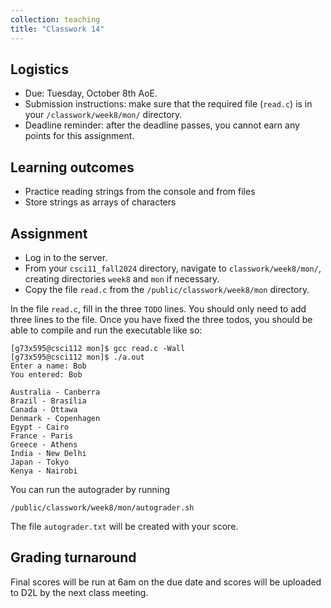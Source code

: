 ```yaml
---
collection: teaching
title: "Classwork 14"
---
```


## Logistics
* Due: Tuesday, October 8th AoE.
* Submission instructions: make sure that the required file (`read.c`) is in your
	`/classwork/week8/mon/` directory.
* Deadline reminder: after the deadline passes, you cannot earn any points for
	this assignment.

## Learning outcomes
* Practice reading strings from the console and from files
* Store strings as arrays of characters

## Assignment

* Log in to the server.
* From your `csci11_fall2024` directory, navigate to `classwork/week8/mon/`, creating directories `week8` and `mon` if necessary.
* Copy the file `read.c` from the `/public/classwork/week8/mon`
	directory.

In the file `read.c`, fill in the three `TODO` lines. You should only need to
add three lines to the file. Once you have fixed the three todos, you should be
able to compile and run the executable like so:

```
[g73x595@csci112 mon]$ gcc read.c -Wall
[g73x595@csci112 mon]$ ./a.out
Enter a name: Bob
You entered: Bob

Australia - Canberra
Brazil - Brasília
Canada - Ottawa
Denmark - Copenhagen
Egypt - Cairo
France - Paris
Greece - Athens
India - New Delhi
Japan - Tokyo
Kenya - Nairobi
```

You can run the autograder by running

```
/public/classwork/week8/mon/autograder.sh
```

The file `autograder.txt` will be created with your score.

## Grading turnaround
Final scores will be run at 6am on the due date and scores will be
uploaded to D2L by the next class meeting.

